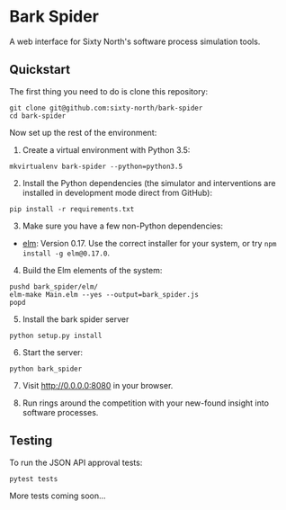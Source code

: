 # Bark Spider

A web interface for Sixty North's software process simulation tools.

## Quickstart

The first thing you need to do is clone this repository:

```shell
git clone git@github.com:sixty-north/bark-spider
cd bark-spider
```

Now set up the rest of the environment:

1. Create a virtual environment with Python 3.5:

```shell
mkvirtualenv bark-spider --python=python3.5
```

2. Install the Python dependencies (the simulator and interventions are
   installed in development mode direct from GitHub):

```shell
pip install -r requirements.txt
```

3. Make sure you have a few non-Python dependencies:

  - [elm](http://elm-lang.org/install): Version 0.17. Use the correct installer for your system, or try `npm install -g elm@0.17.0`.

4. Build the Elm elements of the system:

```shell
pushd bark_spider/elm/
elm-make Main.elm --yes --output=bark_spider.js
popd
```

5. Install the bark spider server

```shell
python setup.py install
```

6. Start the server:

```shell
python bark_spider
```


7. Visit <http://0.0.0.0:8080> in your browser.

8. Run rings around the competition with your new-found insight into
   software processes.

## Testing

To run the JSON API approval tests:

    pytest tests

More tests coming soon...
